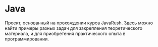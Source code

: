 # Java
Проект, основанный на прохождении курса JavaRush.
Здесь можно найти примеры разных задач для закрепления теоретического материала, и для приобретения практического опыта в программировании.
